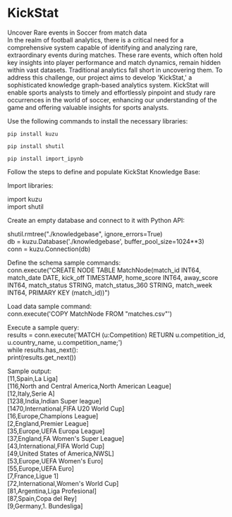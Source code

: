 # KickStat
Uncover Rare events in Soccer from match data  
In the realm of football analytics, there is a critical need for a comprehensive system capable of identifying and analyzing rare, extraordinary events during matches. These rare events, which often hold key insights into player performance and match dynamics, remain hidden within vast datasets. Traditional analytics fall short in uncovering them. To address this challenge, our project aims to develop 'KickStat,' a sophisticated knowledge graph-based analytics system. KickStat will enable sports analysts to timely and effortlessly pinpoint and study rare occurrences in the world of soccer, enhancing our understanding of the game and offering valuable insights for sports analysts.   

Use the following commands to install the necessary libraries:

```pip install kuzu```

```pip install shutil```

```pip install import_ipynb```

Follow the steps to define and populate KickStat Knowledge Base:

Import libraries:  

import kuzu  
import shutil 

Create an empty database and connect to it with Python API:  

shutil.rmtree("./knowledgebase", ignore_errors=True)  
db = kuzu.Database('./knowledgebase', buffer_pool_size=1024**3)  
conn = kuzu.Connection(db) 

Define the schema sample commands:  
conn.execute("CREATE NODE TABLE MatchNode(match_id INT64, match_date DATE, kick_off TIMESTAMP, home_score INT64, away_score INT64, match_status STRING, match_status_360 STRING, match_week INT64, PRIMARY KEY (match_id))")   
 

Load data sample command:  
conn.execute('COPY MatchNode FROM "matches.csv"')   

Execute a sample query:  
results = conn.execute('MATCH (u:Competition) RETURN u.competition_id, u.country_name, u.competition_name;')  
while results.has_next():  
    print(results.get_next())  

Sample output:  
[11,Spain,La Liga]  
[116,North and Central America,North American League]  
[12,Italy,Serie A]  
[1238,India,Indian Super league]  
[1470,International,FIFA U20 World Cup]  
[16,Europe,Champions League]  
[2,England,Premier League]  
[35,Europe,UEFA Europa League]  
[37,England,FA Women's Super League]  
[43,International,FIFA World Cup]  
[49,United States of America,NWSL]  
[53,Europe,UEFA Women's Euro]  
[55,Europe,UEFA Euro]  
[7,France,Ligue 1]  
[72,International,Women's World Cup]  
[81,Argentina,Liga Profesional]  
[87,Spain,Copa del Rey]  
[9,Germany,1. Bundesliga]  
      
